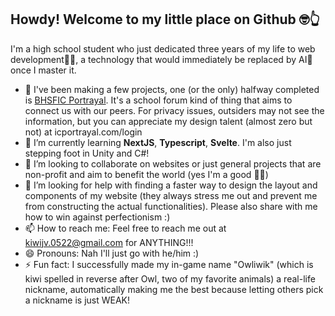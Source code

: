 ## Howdy! Welcome to my little place on Github 🤓👆

<!--
**owliwik/owliwik** is a ✨ _special_ ✨ repository because its `README.md` (this file) appears on your GitHub profile.
-->

I'm a high school student who just dedicated three years of my life to web development🧑‍💻, a technology that would immediately be replaced by AI🤖 once I master it.

- 🔭 I've been making a few projects, one (or the only) halfway completed is [BHSFIC Portrayal](icportrayal.com). It's a school forum kind of thing that aims to connect us with our peers. For privacy issues, outsiders may not see the information, but you can appreciate my design talent (almost zero but not) at icportrayal.com/login
- 🌱 I’m currently learning **NextJS**, **Typescript**, **Svelte**. I'm also just stepping foot in Unity and C#!
- 👯 I’m looking to collaborate on websites or just general projects that are non-profit and aim to benefit the world (yes I'm a good 🧑‍🎓)
- 🤔 I’m looking for help with finding a faster way to design the layout and components of my website (they always stress me out and prevent me from constructing the actual functionalities). Please also share with me how to win against perfectionism :)
- 📫 How to reach me: Feel free to reach me out at kiwijv.0522@gmail.com for ANYTHING!!!
- 😄 Pronouns: Nah I'll just go with he/him :)
- ⚡ Fun fact: I successfully made my in-game name "Owliwik" (which is kiwi spelled in reverse after Owl, two of my favorite animals) a real-life nickname, automatically making me the best because letting others pick a nickname is just WEAK!
